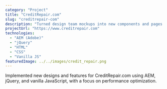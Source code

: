 ```yaml
---
category: "Project"
title: "CreditRepair.com"
slug: "creditrepair-com"
description: "Turned design team mockups into new components and pages for CreditRepair.com, and optimized site performance."
projectUrl: "https://www.creditrepair.com"
technologies: 
  - "AEM (Adobe)"
  - "jQuery"
  - "HTML"
  - "CSS"
  - "Vanilla JS"
featuredImage: ../../images/credit_repair.png
---
```


Implemented new designs and features for CreditRepair.com using AEM, jQuery, and vanilla JavaScript, with a focus on performance optimization. 